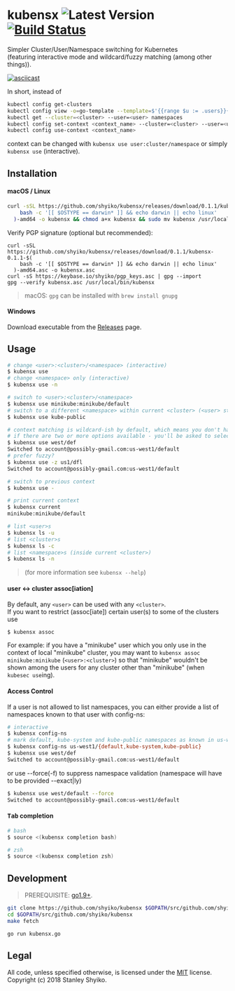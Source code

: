 # kubensx ![Latest Version](https://img.shields.io/badge/latest-0.1.1-blue.svg) [![Build Status](https://travis-ci.org/shyiko/kubensx.svg?branch=master)](https://travis-ci.org/shyiko/kubensx)

Simpler Cluster/User/Namespace switching for Kubernetes  
(featuring interactive mode and wildcard/fuzzy matching (among other things)).

[![asciicast](https://asciinema.org/a/wtn1L6Tq4wavQcKbIn45lDiLe.png)](https://asciinema.org/a/wtn1L6Tq4wavQcKbIn45lDiLe)  

In short, instead of
```sh
kubectl config get-clusters
kubectl config view -o=go-template --template=$'{{range $u := .users}}{{$u.name}}\n{{end}}'
kubectl get --cluster=<cluster> --user=<user> namespaces
kubectl config set-context <context_name> --cluster=<cluster> --user=<user> --namespace=<namespace>
kubectl config use-context <context_name>
```
context can be changed with `kubensx use user:cluster/namespace` or simply `kubensx use` (interactive).

## Installation

#### macOS / Linux

```sh
curl -sSL https://github.com/shyiko/kubensx/releases/download/0.1.1/kubensx-0.1.1-$(
    bash -c '[[ $OSTYPE == darwin* ]] && echo darwin || echo linux'
  )-amd64 -o kubensx && chmod a+x kubensx && sudo mv kubensx /usr/local/bin/
```

Verify PGP signature (optional but recommended): 

```
curl -sSL https://github.com/shyiko/kubensx/releases/download/0.1.1/kubensx-0.1.1-$(
    bash -c '[[ $OSTYPE == darwin* ]] && echo darwin || echo linux'
  )-amd64.asc -o kubensx.asc
curl -sS https://keybase.io/shyiko/pgp_keys.asc | gpg --import
gpg --verify kubensx.asc /usr/local/bin/kubensx
```  

> macOS: `gpg` can be installed with `brew install gnupg`

#### Windows

Download executable from the [Releases](https://github.com/shyiko/kubensx/releases) page.

## Usage

```sh
# change <user>:<cluster>/<namespace> (interactive)
$ kubensx use
# change <namespace> only (interactive)
$ kubensx use -n

# switch to <user>:<cluster>/<namespace> 
$ kubensx use minikube:minikube/default
# switch to a different <namespace> within current <cluster> (<user> stays the same)
$ kubensx use kube-public

# context matching is wildcard-ish by default, which means you don't have to type the whole thing
# if there are two or more options available - you'll be asked to select one
$ kubensx use west/def
Switched to account@possibly-gmail.com:us-west1/default
# prefer fuzzy?
$ kubensx use -z us1/dfl
Switched to account@possibly-gmail.com:us-west1/default

# switch to previous context
$ kubensx use -

# print current context
$ kubensx current
minikube:minikube/default

# list <user>s
$ kubensx ls -u
# list <cluster>s
$ kubensx ls -c
# list <namespace>s (inside current <cluster>)
$ kubensx ls -n
```

> (for more information see `kubensx --help`)

#### user &lt;-&gt; cluster assoc[iation] 

By default, any `<user>` can be used with any `<cluster>`.  
If you want to restrict (assoc[iate]) certain user(s) to some of the clusters use 
```sh
$ kubensx assoc
```

For example: if you have a "minikube" user which you only use in the context of local "minikube" cluster, 
you may want to `kubensx assoc minikube:minikube` (`<user>:<cluster>`) so that "minikube" 
wouldn't be shown among the users for any cluster other than "minikube" (when `kubesec use`ing).

#### Access Control

If a user is not allowed to list namespaces, you can either provide a list of namespaces known to that user with config-ns:

```sh
# interactive
$ kubensx config-ns
# mark default, kube-system and kube-public namespaces as known in us-west1 cluster
$ kubensx config-ns us-west1/{default,kube-system,kube-public}
$ kubensx use west/def
Switched to account@possibly-gmail.com:us-west1/default
```
or use --force(-f) to suppress namespace validation (namespace will have to be provided --exact|ly)

```sh
$ kubensx use west/default --force
Switched to account@possibly-gmail.com:us-west1/default
```

#### <kbd>Tab</kbd> completion

```sh
# bash
$ source <(kubensx completion bash)

# zsh
$ source <(kubensx completion zsh)
```

## Development

> PREREQUISITE: [go1.9+](https://golang.org/dl/).

```sh
git clone https://github.com/shyiko/kubensx $GOPATH/src/github.com/shyiko/kubensx
cd $GOPATH/src/github.com/shyiko/kubensx
make fetch

go run kubensx.go
```

## Legal

All code, unless specified otherwise, is licensed under the [MIT](https://opensource.org/licenses/MIT) license.  
Copyright (c) 2018 Stanley Shyiko.
